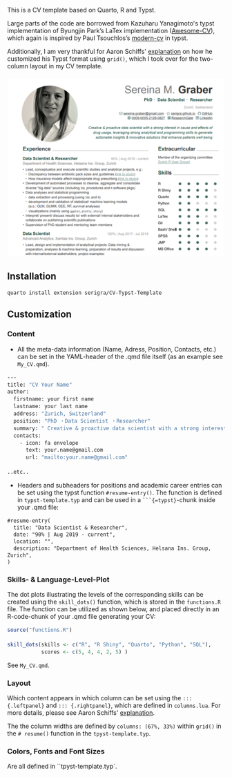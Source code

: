 This is a CV template based on Quarto, R and Typst.

Large parts of the code are borrowed from Kazuharu Yanagimoto's typst implementation
of Byungjin Park’s LaTex implementation ([Awesome-CV](https://github.com/posquit0/Awesome-CV)), which again is inspired by
Paul Tsouchlos’s [modern-cv](https://typst.app/universe/package/modern-cv/) in typst.

Additionally, I am very thankful for Aaron Schiffs' [explanation](https://github.com/quarto-dev/quarto-cli/discussions/10690)
on how he customized his Typst format using `grid()`, which I took over for the two-column layout in my CV template.

![](example_image.png)

## Installation

```bash
quarto install extension serigra/CV-Typst-Template
```

## Customization

### Content

* All the meta-data information (Name, Adress, Position, Contacts, etc.) can be set in the YAML-header of the .qmd file itself (as an example see `My_CV.qmd`).
```bash
---
title: "CV Your Name"
author:
  firstname: your first name
  lastname: your last name
  address: "Zurich, Switzerland"
  position: "PhD ・Data Scientist ・Researcher"
  summary: " Creative & proactive data scientist with a strong interest in cause and effects of drug usage, leveraging strong analytical and programming skills to generate actionable insights & innovative solutions that enhance patients well-being."
  contacts:
    - icon: fa envelope
      text: your.name@gmail.com
      url: "mailto:your.name@gmail.com"

..etc..

```
* Headers and subheaders for positions and academic career entries can be set using the typst function `#resume-entry()`.
The function is defined in `typst-template.typ` and can be used in a ` ```{=typst} `-chunk inside your .qmd file:

```{=typst}
#resume-entry(
  title: "Data Scientist & Researcher",
  date: "90% | Aug 2019 - current",
  location: "",
  description: "Department of Health Sciences, Helsana Ins. Group, Zurich",
)

```


### Skills- & Language-Level-Plot

The dot plots illustrating the levels of the corresponding skills can be created using the `skill_dots()` function, 
which is stored in the `functions.R` file. The function can be utilized as shown below, 
and placed directly in an R-code-chunk of your .qmd file generating your CV:

```r
source("functions.R")

skill_dots(skills <- c("R", "R Shiny", "Quarto", "Python", "SQL"),
           scores <- c(5, 4, 4, 2, 5) )
```

See `My_CV.qmd`.


### Layout 

Which content appears in which column can be set using the 
`::: {.leftpanel}` and `::: {.rightpanel}`, which are defined in `columns.lua`.
For more details, please see Aaron Schiffs' [explanation](https://github.com/quarto-dev/quarto-cli/discussions/10690).

The the column widths are defined by `columns: (67%, 33%)` within `grid()` 
in the `# resume()` function in the `tpyst-template.typ`.


### Colors, Fonts and Font Sizes

Are all defined in ``tpyst-template.typ`.

